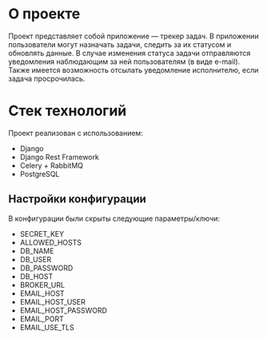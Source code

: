 # О проекте
Проект представляет собой приложение — трекер задач. В приложении пользователи могут назначать задачи, следить за их статусом и обновлять данные. В случае изменения статуса задачи отправляются уведомления наблюдающим за ней пользователям (в виде e-mail).
Также имеется возможность отсылать уведомление исполнителю, если задача просрочилась.


# Стек технологий
Проект реализован с использованием:
- Django
- Django Rest Framework
- Celery + RabbitMQ
- PostgreSQL


## Настройки конфигурации
В конфигурации были скрыты следующие параметры/ключи:

- SECRET_KEY
- ALLOWED_HOSTS
- DB_NAME
- DB_USER
- DB_PASSWORD
- DB_HOST
- BROKER_URL
- EMAIL_HOST
- EMAIL_HOST_USER
- EMAIL_HOST_PASSWORD
- EMAIL_PORT
- EMAIL_USE_TLS